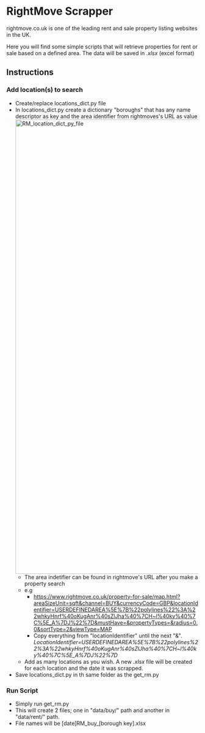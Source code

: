 # RightMove Scrapper
rightmove.co.uk is one of the leading rent and sale property listing websites in the UK.

Here you will find some simple scripts that will retrieve properties for rent or sale based on a defined area. 
The data will be saved in _.xlsx_ (excel format)

## Instructions
### Add location(s) to search
* Create/replace locations_dict.py file
* In locations_dict.py create a dictionary "boroughs" that has any name descriptor as key and the area identifier from rightmoves's URL as value<img width="1187" alt="RM_location_dict_py_file" src="https://user-images.githubusercontent.com/49518098/114043496-407a7300-987e-11eb-9744-34f43e8c2493.png">
  * The area indetifier can be found in rightmove's URL after you make a property search
  * e.g
    * https://www.rightmove.co.uk/property-for-sale/map.html?areaSizeUnit=sqft&channel=BUY&currencyCode=GBP&locationIdentifier=USERDEFINEDAREA%5E%7B%22polylines%22%3A%22whkyHnrf%40oKugAnr%40sZlJha%40%7CH~l%40ky%40%7C%5E_A%7DJ%22%7D&mustHave=&propertyTypes=&radius=0.0&sortType=2&viewType=MAP
    * Copy everything from "locationIdentifier" until the next "&". _LocationIdentifier=USERDEFINEDAREA%5E%7B%22polylines%22%3A%22whkyHnrf%40oKugAnr%40sZlJha%40%7CH~l%40ky%40%7C%5E_A%7DJ%22%7D_
  * Add as many locations as you wish. A new _.xlsx_ file will be created for each location and the date it was scrapped.
* Save locations_dict.py in th same folder as the get_rm.py

### Run Script
* Simply run get_rm.py 
* This will create 2 files; one in "data/buy/" path and another in "data/rent/" path. 
* File names will be [date]RM_buy_[borough key].xlsx
